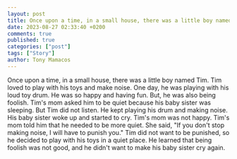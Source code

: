 ```yaml
---
layout: post
title: Once upon a time, in a small house, there was a little boy named Tim
date: 2023-08-27 02:33:40 +0200
comments: true
published: true
categories: ["post"]
tags: ["Story"]
author: Tony Mamacos
---
```

Once upon a time, in a small house, there was a little boy named Tim. Tim loved to play with his toys and make noise. One day, he was playing with his loud toy drum. He was so happy and having fun. But, he was also being foolish.
Tim's mom asked him to be quiet because his baby sister was sleeping. But Tim did not listen. He kept playing his drum and making noise. His baby sister woke up and started to cry. Tim's mom was not happy.
Tim's mom told him that he needed to be more quiet. She said, "If you don't stop making noise, I will have to punish you." Tim did not want to be punished, so he decided to play with his toys in a quiet place. He learned that being foolish was not good, and he didn't want to make his baby sister cry again.
